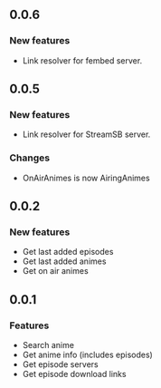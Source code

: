 ## 0.0.6
### New features
* Link resolver for fembed server.

## 0.0.5
### New features
* Link resolver for StreamSB server.
### Changes
* OnAirAnimes is now AiringAnimes

## 0.0.2
### New features
* Get last added episodes
* Get last added animes
* Get on air animes

## 0.0.1
### Features
* Search anime
* Get anime info (includes episodes)
* Get episode servers
* Get episode download links